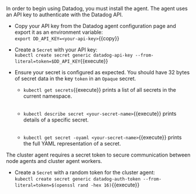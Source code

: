 In order to begin using Datadog, you must install the agent. The agent uses an API key to authenticate with the Datadog API. 

* Copy your API key from the Datadog agent configuration page and export it as an environment variable: <br/>
`export DD_API_KEY=<your-api-key>`{{copy}}

* Create a `Secret` with your API key: <br/>
`kubectl create secret generic datadog-api-key --from-literal=token=$DD_API_KEY`{{execute}}

* Ensure your secret is configured as expected. You should have 32 bytes of secret data in the key `token` in an `Opaque` secret.

  * `kubectl get secrets`{{execute}} prints a list of all secrets in the current namespace. <br/> <br/>

  * `kubectl describe secret <your-secret-name>`{{execute}} prints details of a specific secret. <br/> <br/>

  * `kubectl get secret -oyaml <your-secret-name>`{{execute}} prints the full YAML representation of a secret.

The cluster agent requires a secret token to secure communication between node agents and cluster agent workers.

* Create a `Secret` with a random token for the cluster agent: <br/>
`kubectl create secret generic datadog-auth-token --from-literal=token=$(openssl rand -hex 16)`{{execute}}
